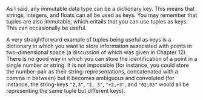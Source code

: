As I said, any immutable data type can be a dictionary key. This means
that strings, integers, and floats can all be used as keys. You may
remember that tuples are also immutable, which entails that you can use
tuples as keys. This can occasionally be useful.

A very straightforward example of tuples being useful as keys is a
dictionary in which you want to store information associated with points
in two-dimensional space (a discussion of which was given in Chapter
12).
There is no good way in which you can store the identification of a
point in a single number or string. It is not impossible (for instance,
you could store the number-pair as their string-representations,
concatenated with a comma in between) but it becomes ambiguous and
convoluted (for instance, the string-keys `"2,3"`, `"2, 3"`, `"+2,+3"`,
and `"02,03"` would all be representing the same tuple but different
keys).
